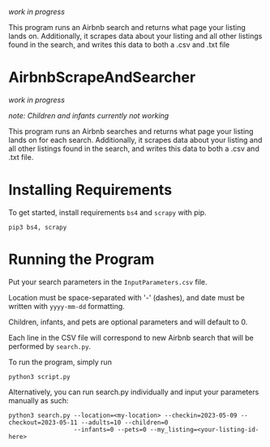*work in progress*



This program runs an Airbnb search and returns what page your listing lands on. Additionally, it scrapes data about your listing and all other listings found in the search, and writes this data to both a .csv and .txt file
# AirbnbScrapeAndSearcher

*work in progress*

*note: Children and infants currently not working*


This program runs an Airbnb searches and returns what page your listing lands on for each search. Additionally, it scrapes data about your listing and all other listings found in the search, and writes this data to both a .csv and .txt file.

# Installing Requirements

To get started, install requirements `bs4` and `scrapy` with pip.

```console
pip3 bs4, scrapy
```

# Running the Program

Put your search parameters in the `InputParameters.csv` file. 

Location must be space-separated with '-' (dashes), and date must be written with `yyyy-mm-dd` formatting.

Children, infants, and pets are optional parameters and will default to 0.

Each line in the CSV file will correspond to new Airbnb search that will be performed by `search.py`.

To run the program, simply run

```console
python3 script.py
```


Alternatively, you can run search.py individually and input your parameters manually as such: 

```console
python3 search.py --location=<my-location> --checkin=2023-05-09 --checkout=2023-05-11 --adults=10 --children=0 
                  --infants=0 --pets=0 --my_listing=<your-listing-id-here>
```


